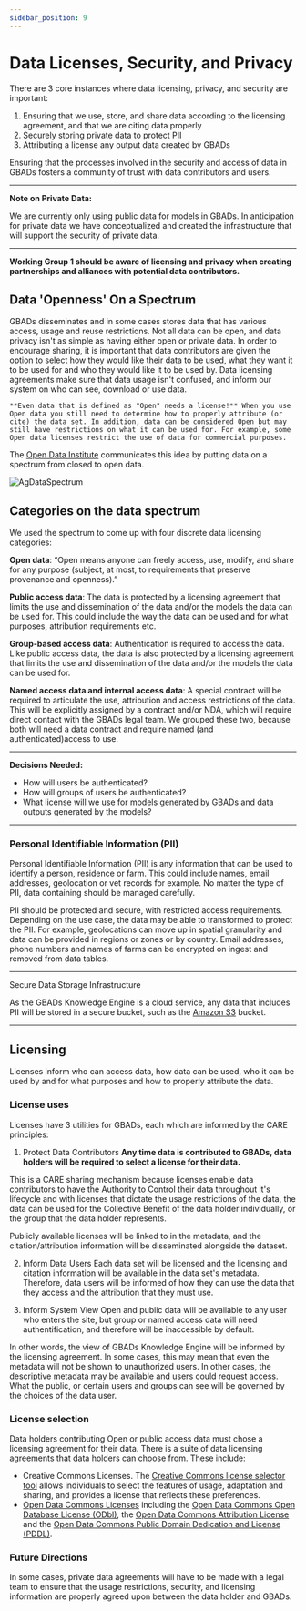 ```yaml
---
sidebar_position: 9
---
```

# Data Licenses, Security, and Privacy

There are 3 core instances where data licensing, privacy, and security are important: 

1. Ensuring that we use, store, and share data according to the licensing agreement, and that we are citing data properly 
2. Securely storing private data to protect PII 
3. Attributing a license any output data created by GBADs 

Ensuring that the processes involved in the security and access of data in GBADs fosters a community of trust with data contributors and users. 

---

**Note on Private Data:**

We are currently only using public data for models in GBADs. In anticipation for private data we have conceptualized and created the infrastructure that will support the security of private data.

---

**Working Group 1 should be aware of licensing and privacy when creating partnerships and alliances with potential data contributors.** 

## Data 'Openness' On a Spectrum

GBADs disseminates and in some cases stores data that has various access, usage and reuse restrictions. Not all data can be open, and data privacy isn't as simple as having either open or private data. In order to encourage sharing, it is important that data contributors are given the option to select how they would like their data to be used, what they want it to be used for and who they would like it to be used by. Data licensing agreements make sure that data usage isn't confused, and inform our system on who can see, download or use data. 

```{margin}
**Even data that is defined as "Open" needs a license!** When you use Open data you still need to determine how to properly attribute (or cite) the data set. In addition, data can be considered Open but may still have restrictions on what it can be used for. For example, some Open data licenses restrict the use of data for commercial purposes. 
```

The [Open Data Institute](https://theodi.org/about-the-odi/) communicates this idea by putting data on a spectrum from closed to open data. 

![AgDataSpectrum](http://gbadske.org/Documentation/DataGovernanceHandbook/_images/20210723_AgDataSpectrum_ODI.png)

## Categories on the data spectrum

We used the spectrum to come up with four discrete data licensing categories:

**Open data**: “Open means anyone can freely access, use, modify, and share for any purpose (subject, at most, to requirements that preserve provenance and openness).”
 
**Public access data**: The data is protected by a licensing agreement that limits the use and dissemination of the data and/or the models the data can be used for. This could include the way the data can be used and for what purposes, attribution requirements etc.

**Group-based access data**: Authentication is required to access the data. Like public access data, the data is also protected by a licensing agreement that limits the use and dissemination of the data and/or the models the data can be used for. 

**Named access data and internal access data**: A special contract will be required to articulate the use, attribution and access restrictions of the data. This will be explicitly assigned by a contract and/or NDA, which will require direct contact with the GBADs legal team. We grouped these two, because both will need a data contract and require named (and authenticated)access to use.

---

**Decisions Needed:** 

* How will users be authenticated? 
* How will groups of users be authenticated? 
* What license will we use for models generated by GBADs and data outputs generated by the models?

---

### Personal Identifiable Information (PII)

Personal Identifiable Information (PII) is any information that can be used to identify a person, residence or farm. This could include names, email addresses, geolocation or vet records for example. No matter the type of PII, data containing should be managed carefully. 

PII should be protected and secure, with restricted access requirements. Depending on the use case, the data may be able to transformed to protect the PII. For example, geolocations can move up in spatial granularity and data can be provided in regions or zones or by country. Email addresses, phone numbers and names of farms can be encrypted on ingest and removed from data tables. 

---

Secure Data Storage Infrastructure 

As the GBADs Knowledge Engine is a cloud service, any data that includes PII will be stored in a secure bucket, such as the [Amazon S3](https://aws.amazon.com/s3/) bucket.

---

## Licensing

Licenses inform who can access data, how data can be used, who it can be used by and for what purposes and how to properly attribute the data. 

### License uses 
Licenses have 3 utilities for GBADs, each which are informed by the CARE principles: 

1. Protect Data Contributors 
**Any time data is contributed to GBADs, data holders will be required to select a license for their data.** 

This is a CARE sharing mechanism because licenses enable data contributors to have the Authority to Control their data throughout it's lifecycle and with licenses that dictate the usage restrictions of the data, the data can be used for the Collective Benefit of the data holder individually, or the group that the data holder represents. 

Publicly available licenses will be linked to in the metadata, and the citation/attribution information will be disseminated alongside the dataset.

2. Inform Data Users
Each data set will be licensed and the licensing and citation information will be available in the data set's metadata. Therefore, data users will be informed of how they can use the data that they access and the attribution that they must use. 

3. Inform System View
Open and public data will be available to any user who enters the site, but group or named access data will need authentification, and therefore will be inaccessible by default. 

In other words, the view of GBADs Knowledge Engine will be informed by the licensing agreement. In some cases, this may mean that even the metadata will not be shown to unauthorized users. In other cases, the descriptive metadata may be available and users could request access. What the public, or certain users and groups can see will be governed by the choices of the data user. 

### License selection

Data holders contributing Open or public access data must chose a licensing agreement for their data. There is a suite of data licensing agreements that data holders can choose from. These include: 

* Creative Commons Licenses. The [Creative Commons license selector tool](https://creativecommons.org/choose/) allows individuals to select the features of usage, adaptation and sharing, and provides a license that reflects these preferences.
* [Open Data Commons Licenses](https://opendatacommons.org/licenses/) including the [Open Data Commons Open Database License (ODbl)](https://opendatacommons.org/licenses/odbl/), the [Open Data Commons Attribution License](https://opendatacommons.org/licenses/by/) and the [Open Data Commons Public Domain Dedication and License (PDDL)](https://opendatacommons.org/licenses/pddl/). 

### Future Directions 

In some cases, private data agreements will have to be made with a legal team to ensure that the usage restrictions, security, and licensing information are properly agreed upon between the data holder and GBADs.

<!-- Machine Readable Licenses
GBADs is exploring how to make licenses machine readable, so that data that flows through the knowledge engine and is stored in GBADs repositories can be more FAIR. In addition, we use data privacy restrictions to inform system views for different users to help protect the usage requirements set forward by data contributors.  -->

<!-- 
```{admonition} Decision Needed
GBADs must determine whether data contributors can change the license on their data after they submit it and if so how to communicate to individuals who may have downloaded the data in question. In addition, GBADs must decide how the retraction of data affects pre-existing models.
```
 -->


<!---

Data Types
GBADs is a trusted broker for 

the following data types: indigenous, academic, non-corporate (e.g. NGO’s), 
corporate, and commercial data (Table 1). Through collaborations with community outreach programs and 
other organizations, GBADs may also serve as the sole repository of particular data. Data can fall into 
multiple categories (for example, data can be corporate and commercial).  We can also classify the data 
as open (accessible to everyone) or private (accessible only to a defined set of users). The definitions 
of each data type provides a basis for understanding the ownership, access and licensing specifications 
of the data handled by GBADs and its users. 

Data and user types are being further refined as they will be used to determine the view of the data portal 
interface.  For example, a controlled vocabulary is required to properly define Indigenous data.  In the 
Canadian context, marking data simply as ‘Indigenous data’ is not adequate to properly define the provenance 
and governance of these data assets. There are many types of Indigenous peoples in Canada (Metìs, First Nations, 
etc.), each from different areas of the country and with different traditions and customs. Therefore, in order 
for the data to be of collective benefit, data must be properly labelled to which type of Indigenous data it 
is related to. 

Similarly, for small stakeholders there may be ontological needs that are not yet anticipated, especially when 
considering each stakeholder from the global perspective. If we wish to be a ‘trusted’ data broker for small 
stakeholders, private, and marginalized groups, it is important that we work with our data contributors, especially 
those without power, to annotate our data such that it is for the Collective Benefit of small stakeholders 
(and not just large). --->

<!---Table 1: Data types definitions

| Data Type | Definition |
| --- | --- |
| Indigenous data | All data owned by Indigenous Peoples and their territories including but not limited to data related to cultural heritage, knowledge, natural resources, practices and languages. This includes data that are “collected by governments and institutions about Indigenous Peoples and their territories” (GIDA, 2019). |
|Academic data | Data that are owned or collected by individuals belonging to academic institutions such as Universities.  This includes data available through academic journal articles and data collected through experimental procedures for research. |
| GBADs Data Repositories | Data that is collected through collaborations with GBADs such partnerships with communities, researchers, academic institutions and NGOs. Note that data housed by GBADs may fall under other categories (i.e. data that are housed by GBADs may also be academic data), but GBADs will govern the licensing and degree of availability and openness of this data. |
| Commercial data | Data from commercial organizations, usually but not limited to a paid accrual method. |
| Corporate data | Data obtained from a corporate company, organization or group. This includes government and UN sourced data, such as the World Bank and FAO. |
| Non-corporate data | Data from non-corporate entities, organizations or individuals. |
```{note} Data can be commercial and corporate, or non-commercial.
``` --->


<!---

Licensing


To ensure that data are FAIR(S) and CARE, the licensing information for each data source will be accessible to users in the 
metadata. Licensing information must be accessible to ensure that users can assess the reusability of the data and comply 
with potential data use restrictions and attribution requirements. Clear and accessible information about data use restrictions 
are especially important for compliance of CARE principles; in specific, to protect Indigenous Data Sovereignty and to lift the 
rights and interests of all GBADs Indigenous data contributors (CARE:A1;A2;A3). 

```{admonition} Decision Needed
GBADs needs to establish whether it intends to have a preferred license for all data housed in its data repositories and whether 
this license should be one that ensures that data cannot be used for commercial purposes.
```
 
The metadata for each data source must include a URL to the licensing agreement of the data and any related metadata (if applicable). 
 
A list of common data licensing agreements has been collected and are available in Appendix F: Common Licensing Agreements. In 
some cases, such as for data coming from non-corporate sources, licensing information may not have been determined or decided 
on. Data contributors will be provided with our list of preferred data licensing agreements or encouraged to select a license 
using the [Creative Commons License Selector Tool](https://creativecommons.org/choose/). 
 
To ensure that data are used for the collective benefit of Indigenous Peoples, Indigenous data contributors may choose to govern 
who has access to their data (CARE:A2). The GBADs data portal will be designed to accommodate this distinction and to ensure the 
security and privacy of parties involved.  
 
Handling Open and Private Data
------------------------------

The GBADs data portal is a data broker, meaning we handle and provide data contributed by other sources. Therefore, it is not 
at the discretion of GBADs to determine who can access data that is not housed by GBADs. To ensure that the rights of data 
contributors are respected, the data portal and informatics website will ensure that the data are secure and can only be accessed 
by the individuals identified by the data contributors/owners. 

As suggested by FAIR:A2, metadata for all data sources (open and private) will be available through a metadata search portal and 
will remain accessible even in the case where data is no longer available through the GBADs portal. However, not all of the data 
corresponding to metadata will be available to all users. Because provenance information is included in the metadata, this will 
allow data users to track archived data sources to their original owner. 

GBADs anticipates the following user types: 
- Academic users
- Corporate users 
- Non-corporate users 
- Commercial users 

Open (meta)data will be publicly accessible to all users of GBADs. See Mechanisms for Data Sharing for more information about 
how the GBADs system will handle different user types and data restrictions, while keeping privacy and security a priority for the system. --->

